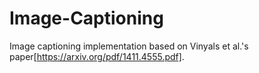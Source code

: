 # Image-Captioning
Image captioning implementation based on Vinyals et al.'s paper[https://arxiv.org/pdf/1411.4555.pdf].
